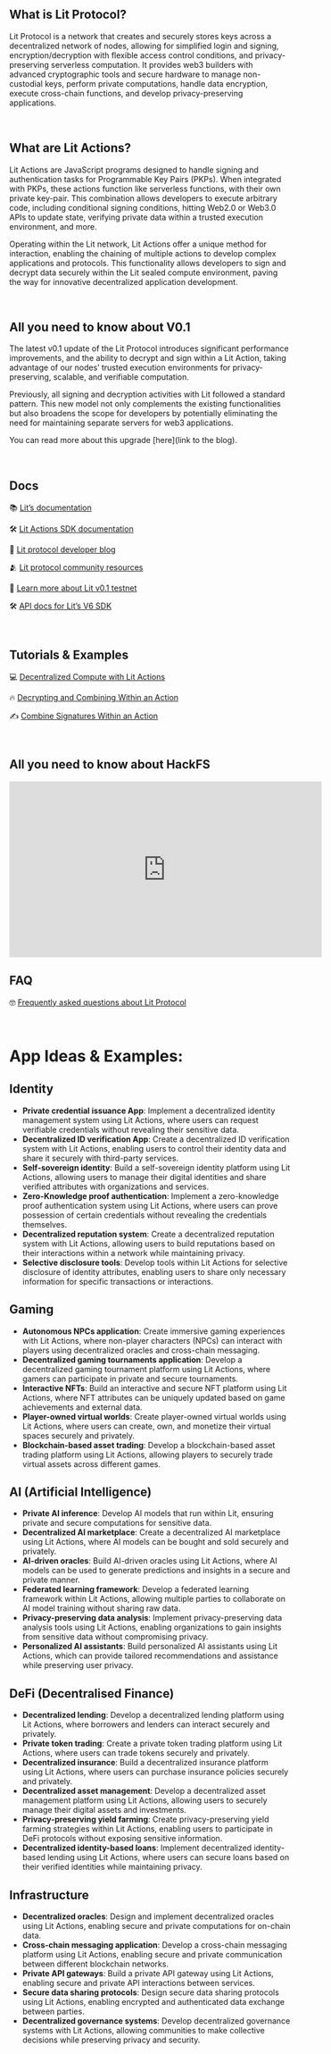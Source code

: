 ## What is Lit Protocol?
Lit Protocol is a network that creates and securely stores keys across a decentralized network of nodes, allowing for simplified login and signing, encryption/decryption with flexible access control conditions, and privacy-preserving serverless computation. It provides web3 builders with advanced cryptographic tools and secure hardware to manage non-custodial keys, perform private computations, handle data encryption, execute cross-chain functions, and develop privacy-preserving applications.

<br>

## What are Lit Actions?
Lit Actions are JavaScript programs designed to handle signing and authentication tasks for Programmable Key Pairs (PKPs). When integrated with PKPs, these actions function like serverless functions, with their own private key-pair. This combination allows developers to execute arbitrary code, including conditional signing conditions, hitting Web2.0 or Web3.0 APIs to update state, verifying private data within a trusted execution environment, and more.

Operating within the Lit network, Lit Actions offer a unique method for interaction, enabling the chaining of multiple actions to develop complex applications and protocols. This functionality allows developers to sign and decrypt data securely within the Lit sealed compute environment, paving the way for innovative decentralized application development.

<br>

## All you need to know about V0.1

The latest v0.1 update of the Lit Protocol introduces significant performance improvements, and  the ability to decrypt and sign within a Lit Action, taking advantage of our nodes’ trusted execution environments for privacy-preserving, scalable, and verifiable computation. 

Previously, all signing and decryption activities with Lit followed a standard pattern. This new model not only complements the existing functionalities but also broadens the scope for developers by potentially eliminating the need for maintaining separate servers for web3 applications.

You can read more about this upgrade [here](link to the blog).

<br>

## Docs


📚 [Lit’s documentation](https://developer.litprotocol.com/v3)

🛠️ [Lit Actions SDK documentation](https://actions-docs.litprotocol.com/)

🤝 [Lit protocol developer blog](https://spark.litprotocol.com/)

🫂 [Lit protocol community resources](https://developer.litprotocol.com/ecosystem/community)

🚨 [Learn more about Lit v0.1 testnet](https://spark.litprotocol.com/lit-v0-1-live-on-testnet/)

🛠️ [API docs for Lit’s V6 SDK](https://v6-api-doc-lit-js-sdk.vercel.app/)

<br>

## Tutorials & Examples

💻 [Decentralized Compute with Lit Actions](https://developer.litprotocol.com/v3/sdk/serverless-signing/overview)

🔥 [Decrypting and Combining Within an Action](https://developer.litprotocol.com/v3/sdk/serverless-signing/combining-decryption-shares)

✍️ [Combine Signatures Within an Action](https://developer.litprotocol.com/v3/sdk/serverless-signing/combining-signatures)

<br>

## All you need to know about HackFS

<iframe width="560" height="315" src="https://www.youtube.com/embed/CPUkGC-OCFc?si=QnQnV_JClR7blrOd" title="YouTube video player" frameborder="0" allow="accelerometer; autoplay; clipboard-write; encrypted-media; gyroscope; picture-in-picture; web-share" referrerpolicy="strict-origin-when-cross-origin" allowfullscreen></iframe>

<br>

## FAQ

🤓 [Frequently asked questions about Lit Protocol](https://developer.litprotocol.com/v3/support/faq)

<br>

# App Ideas & Examples:

## **Identity**

- **Private credential issuance App**: Implement a decentralized identity management system using Lit Actions, where users can request verifiable credentials without revealing their sensitive data.
- **Decentralized ID verification App**: Create a decentralized ID verification system with Lit Actions, enabling users to control their identity data and share it securely with third-party services.
- **Self-sovereign identity**: Build a self-sovereign identity platform using Lit Actions, allowing users to manage their digital identities and share verified attributes with organizations and services.
- **Zero-Knowledge proof authentication**: Implement a zero-knowledge proof authentication system using Lit Actions, where users can prove possession of certain credentials without revealing the credentials themselves.
- **Decentralized reputation system**: Create a decentralized reputation system with Lit Actions, allowing users to build reputations based on their interactions within a network while maintaining privacy.
- **Selective disclosure tools**: Develop tools within Lit Actions for selective disclosure of identity attributes, enabling users to share only necessary information for specific transactions or interactions.

## **Gaming**

- **Autonomous NPCs application**: Create immersive gaming experiences with Lit Actions, where non-player characters (NPCs) can interact with players using decentralized oracles and cross-chain messaging.
- **Decentralized gaming tournaments application**: Develop a decentralized gaming tournament platform using Lit Actions, where gamers can participate in private and secure tournaments.
- **Interactive NFTs**: Build an interactive and secure NFT platform using Lit Actions, where NFT attributes can be uniquely updated based on game achievements and external data.
- **Player-owned virtual worlds**: Create player-owned virtual worlds using Lit Actions, where users can create, own, and monetize their virtual spaces securely and privately.
- **Blockchain-based asset trading**: Develop a blockchain-based asset trading platform using Lit Actions, allowing players to securely trade virtual assets across different games.

## **AI (Artificial Intelligence)**

- **Private AI inference**: Develop AI models that run within Lit, ensuring private and secure computations for sensitive data.
- **Decentralized AI marketplace**: Create a decentralized AI marketplace using Lit Actions, where AI models can be bought and sold securely and privately.
- **AI-driven oracles**: Build AI-driven oracles using Lit Actions, where AI models can be used to generate predictions and insights in a secure and private manner.
- **Federated learning framework**: Develop a federated learning framework within Lit Actions, allowing multiple parties to collaborate on AI model training without sharing raw data.
- **Privacy-preserving data analysis**: Implement privacy-preserving data analysis tools using Lit Actions, enabling organizations to gain insights from sensitive data without compromising privacy.
- **Personalized AI assistants**: Build personalized AI assistants using Lit Actions, which can provide tailored recommendations and assistance while preserving user privacy.

## **DeFi (Decentralised Finance)**

- **Decentralized lending**: Develop a decentralized lending platform using Lit Actions, where borrowers and lenders can interact securely and privately.
- **Private token trading**: Create a private token trading platform using Lit Actions, where users can trade tokens securely and privately.
- **Decentralized insurance**: Build a decentralized insurance platform using Lit Actions, where users can purchase insurance policies securely and privately.
- **Decentralized asset management**: Develop a decentralized asset management platform using Lit Actions, allowing users to securely manage their digital assets and investments.
- **Privacy-preserving yield farming**: Create privacy-preserving yield farming strategies within Lit Actions, enabling users to participate in DeFi protocols without exposing sensitive information.
- **Decentralized identity-based loans**: Implement decentralized identity-based lending using Lit Actions, where users can secure loans based on their verified identities while maintaining privacy.

## **Infrastructure**

- **Decentralized oracles**: Design and implement decentralized oracles using Lit Actions, enabling secure and private computations for on-chain data.
- **Cross-chain messaging application**: Develop a cross-chain messaging platform using Lit Actions, enabling secure and private communication between different blockchain networks.
- **Private API gateways**: Build a private API gateway using Lit Actions, enabling secure and private API interactions between services.
- **Secure data sharing protocols**: Design secure data sharing protocols using Lit Actions, enabling encrypted and authenticated data exchange between parties.
- **Decentralized governance systems**: Develop decentralized governance systems with Lit Actions, allowing communities to make collective decisions while preserving privacy and security.
